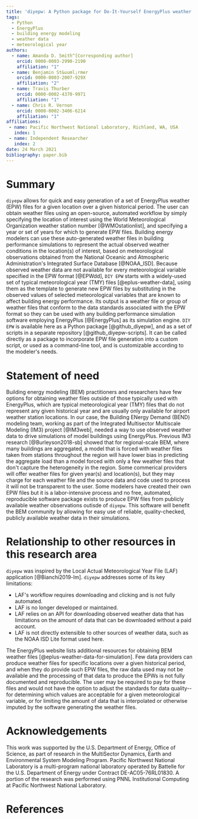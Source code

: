 ```yaml
---
title: 'diyepw: A Python package for Do-It-Yourself EnergyPlus weather file generation'
tags:
  - Python
  - EnergyPlus
  - building energy modeling
  - weather data
  - meteorological year
authors:
  - name: Amanda D. Smith^[Corresponding author]
    orcid: 0000-0003-2990-2190
    affiliation: "1"
  - name: Benjamin St&uuml;rmer
    orcid: 0000-0003-2007-929X
    affiliation: "2"
  - name: Travis Thurber
    orcid: 0000-0002-4370-9971
    affiliation: "1"
  - name: Chris R. Vernon
    orcid: 0000-0002-3406-6214
    affiliation: "1"
affiliations:
 - name: Pacific Northwest National Laboratory, Richland, WA, USA
   index: 1
 - name: Independent Researcher
   index: 2
date: 24 March 2021
bibliography: paper.bib
---
```


# Summary

`diyepw` allows for quick and easy generation of a set of EnergyPlus weather (EPW) files for a given location over a given historical period. The user can obtain weather files using an open-source, automated workflow by simply specifying the location of interest using the World Meteorological Organization weather station number [@WMOstationlist], and specifying a year or set of years for which to generate EPW files. Building energy modelers can use these auto-generated weather files in building performance simulations to represent the actual observed weather conditions in the location(s) of interest, based on meteorological observations obtained from the National Oceanic and Atmospheric Administration's Integrated Surface Database [@NOAA_ISD]. Because observed weather data are not available for every meteorological variable specified in the EPW format [@EPWdd], `DIY EPW` starts with a widely-used set of typical meteorological year (TMY) files [@eplus-weather-data], using them as the template to generate new EPW files by substituting in the observed values of selected meteorological variables that are known to affect building energy performance. Its output is a weather file or group of weather files that conform to the data standards associated with the EPW format so they can be used with any building performance simulation software employing EnergyPlus [@EnergyPlus] as its simulation engine. `DIY EPW` is available here as a Python package [@github_diyepw], and as a set of scripts in a separate repository [@github_diyepw-scripts]. It can be called directly as a package to incorporate EPW file generation into a custom script, or used as a command-line tool, and is customizable according to the modeler's needs.

# Statement of need

Building energy modeling (BEM) practitioners and researchers have few options for obtaining weather files outside of those typically used with EnergyPlus, which are typical meteorological year (TMY) files that do not represent any given historical year and are usually only available for airport weather station locations.  In our case, the Building ENergy Demand (BEND) modeling team, working as part of the Integrated Multisector Multiscale Modeling (IM3) project [@IM3web], needed a way to use observed weather data to drive simulations of model buildings using EnergyPlus. Previous IM3 research [@Burleyson2018-sb] showed that for regional-scale BEM, where many buildings are aggregated, a model that is forced with weather files taken from stations throughout the region will have lower bias in predicting the aggregate load than a model forced with only a few weather files that don't capture the heterogeneity in the region. Some commerical providers will offer weather files for given year(s) and location(s), but they may charge for each weather file and the source data and code used to process it will not be transparent to the user. Some modelers have created their own EPW files but it is a labor-intensive process and no free, automated, reproducible software package exists to produce EPW files from publicly available weather observations outisde of `diyepw`. This software will benefit the BEM community by allowing for easy use of reliable, quality-checked, publicly available weather data in their simulations. 

# Relationship to other resources in this research area

`diyepw` was inspired by the Local Actual Meteorological Year File (LAF) application [@Bianchi2019-lm]. `diyepw` addresses some of its key limitations: 

- LAF's workflow requires downloading and clicking and is not fully automated.
- LAF is no longer developed or maintained.
- LAF relies on an API for downloading observed weather data that has limitations on the amount of data that can be downloaded without a paid account.
- LAF is not directly extensible to other sources of weather data, such as the NOAA ISD Lite format used here.

The EnergyPlus website lists additional resources for obtaining BEM weather files [@eplus-weather-data-for-simulation]. Few data providers can produce weather files for specific locations over a given historical period, and when they do provide such EPW files, the raw data used may not be available and the processing of that data to produce the EPWs is not fully documented and reproducible. The user may be required to pay for these files and would not have the option to adjust the standards for data quality--for determining which values are acceptable for a given meteorological variable, or for limiting the amount of data that is interpolated or otherwise imputed by the software generating the weather files. 

# Acknowledgements

This work was supported by the U.S. Department of Energy, Office of Science, as part of research in the MultiSector Dynamics, Earth and Environmental System Modeling Program. Pacific Northwest National Laboratory is a multi-program national laboratory operated by Battelle for the U.S. Department of Energy under Contract DE-AC05-76RL01830. A portion of the research was performed using PNNL Institutional Computing at Pacific Northwest National Laboratory. 

# References
